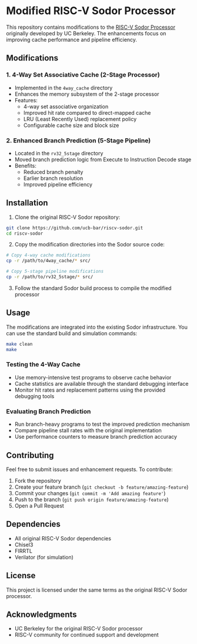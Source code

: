 # Modified RISC-V Sodor Processor

This repository contains modifications to the [RISC-V Sodor Processor](https://github.com/ucb-bar/riscv-sodor) originally developed by UC Berkeley. The enhancements focus on improving cache performance and pipeline efficiency.

## Modifications

### 1. 4-Way Set Associative Cache (2-Stage Processor)
- Implemented in the `4way_cache` directory
- Enhances the memory subsystem of the 2-stage processor
- Features:
  - 4-way set associative organization
  - Improved hit rate compared to direct-mapped cache
  - LRU (Least Recently Used) replacement policy
  - Configurable cache size and block size

### 2. Enhanced Branch Prediction (5-Stage Pipeline)
- Located in the `rv32_5stage` directory
- Moved branch prediction logic from Execute to Instruction Decode stage
- Benefits:
  - Reduced branch penalty
  - Earlier branch resolution
  - Improved pipeline efficiency

## Installation

1. Clone the original RISC-V Sodor repository:
```bash
git clone https://github.com/ucb-bar/riscv-sodor.git
cd riscv-sodor
```

2. Copy the modification directories into the Sodor source code:
```bash
# Copy 4-way cache modifications
cp -r /path/to/4way_cache/* src/

# Copy 5-stage pipeline modifications
cp -r /path/to/rv32_5stage/* src/
```

3. Follow the standard Sodor build process to compile the modified processor

## Usage

The modifications are integrated into the existing Sodor infrastructure. You can use the standard build and simulation commands:

```bash
make clean
make
```

### Testing the 4-Way Cache
- Use memory-intensive test programs to observe cache behavior
- Cache statistics are available through the standard debugging interface
- Monitor hit rates and replacement patterns using the provided debugging tools

### Evaluating Branch Prediction
- Run branch-heavy programs to test the improved prediction mechanism
- Compare pipeline stall rates with the original implementation
- Use performance counters to measure branch prediction accuracy

## Contributing

Feel free to submit issues and enhancement requests. To contribute:

1. Fork the repository
2. Create your feature branch (`git checkout -b feature/amazing-feature`)
3. Commit your changes (`git commit -m 'Add amazing feature'`)
4. Push to the branch (`git push origin feature/amazing-feature`)
5. Open a Pull Request

## Dependencies

- All original RISC-V Sodor dependencies
- Chisel3
- FIRRTL
- Verilator (for simulation)

## License

This project is licensed under the same terms as the original RISC-V Sodor processor.

## Acknowledgments

- UC Berkeley for the original RISC-V Sodor processor
- RISC-V community for continued support and development
